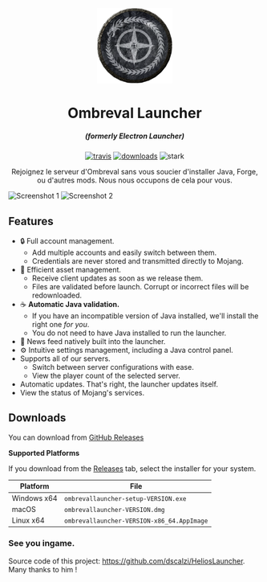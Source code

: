 <p align="center"><img src="./app/assets/images/SealCircle.png" width="150px" height="150px" alt="aventium softworks"></p>

<h1 align="center">Ombreval Launcher</h1>

<em><h5 align="center">(formerly Electron Launcher)</h5></em>

[<p align="center"><img src="https://img.shields.io/travis/A0d3n/OmbrevalLauncher.svg?style=for-the-badge" alt="travis">](https://travis-ci.org/A0d3n/OmbrevalLauncher) [<img src="https://img.shields.io/github/downloads/A0d3n/OmbrevalLauncher/total.svg?style=for-the-badge" alt="downloads">](https://github.com/A0d3n/OmbrevalLauncher/releases) <img src="https://forthebadge.com/images/badges/winter-is-coming.svg"  height="28px" alt="stark"></p>

<p align="center">Rejoignez le serveur d'Ombreval sans vous soucier d'installer Java, Forge, ou d'autres mods. Nous nous occupons de cela pour vous.</p>

![Screenshot 1](https://image.noelshack.com/fichiers/2020/34/2/1597753152-github-launcher-1-0-7.png)
![Screenshot 2](https://image.noelshack.com/fichiers/2020/34/2/1597753205-github-launcher-2-1-0-7.png)

## Features

* 🔒 Full account management.
  * Add multiple accounts and easily switch between them.
  * Credentials are never stored and transmitted directly to Mojang.
* 📂 Efficient asset management.
  * Receive client updates as soon as we release them.
  * Files are validated before launch. Corrupt or incorrect files will be redownloaded.
* ☕ **Automatic Java validation.**
  * If you have an incompatible version of Java installed, we'll install the right one *for you*.
  * You do not need to have Java installed to run the launcher.
* 📰 News feed natively built into the launcher.
* ⚙️ Intuitive settings management, including a Java control panel.
* Supports all of our servers.
  * Switch between server configurations with ease.
  * View the player count of the selected server.
* Automatic updates. That's right, the launcher updates itself.
*  View the status of Mojang's services.

## Downloads

You can download from [GitHub Releases](https://github.com/A0d3n/OmbrevalLauncher/releases)

**Supported Platforms**

If you download from the [Releases](https://github.com/A0d3n/OmbrevalLauncher/releases) tab, select the installer for your system.

| Platform | File |
| -------- | ---- |
| Windows x64 | `ombrevallauncher-setup-VERSION.exe` |
| macOS | `ombrevallauncher-VERSION.dmg` |
| Linux x64 | `ombrevallauncher-VERSION-x86_64.AppImage` |

### See you ingame.

Source code of this project: https://github.com/dscalzi/HeliosLauncher. Many thanks to him !

